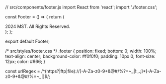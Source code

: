// src/components/footer.js
import React from 'react';
import './footer.css';

const Footer = () => {
  return (
    <div className="footer">
      2024 MST. All Rights Reserved.
    </div>
  );
};

export default Footer;


/* src/styles/footer.css */
.footer {
  position: fixed;
  bottom: 0;
  width: 100%;
  text-align: center;
  background-color: #f0f0f0;
  padding: 10px 0;
  font-size: 12px;
  color: #666;
}

const urlRegex = /^(https?|ftp|file):\/\/[-A-Za-z0-9+&@#/%?=~_|!:,.;]*[-A-Za-z0-9+&@#/%=~_|]$/;
